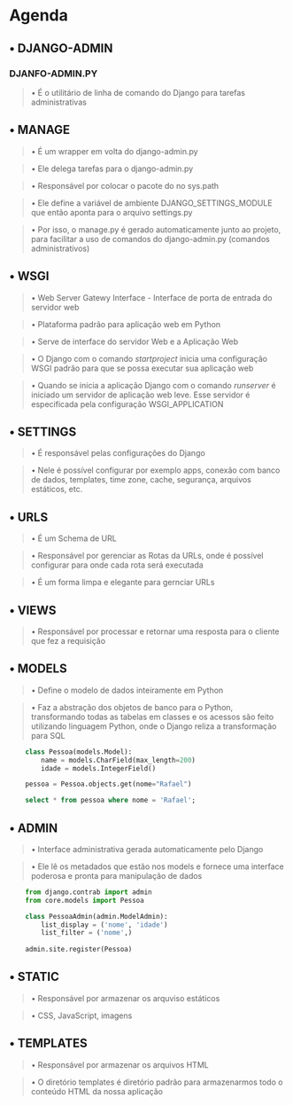 # Agenda

## • DJANGO-ADMIN
### DJANFO-ADMIN.PY
> • É o utilitário de linha de comando do Django para tarefas administrativas

## • MANAGE
> • É um wrapper em volta do django-admin.py

> • Ele delega tarefas para o django-admin.py

> • Responsável por colocar o pacote do no sys.path

> • Ele define a variável de ambiente DJANGO_SETTINGS_MODULE que então aponta para o arquivo settings.py

> • Por isso, o manage.py é gerado automaticamente junto ao projeto, para facilitar a uso de comandos do django-admin.py (comandos administrativos) 

## • WSGI
> • Web Server Gatewy Interface - Interface de porta de entrada do servidor web

> • Plataforma padrão para aplicação web em Python

> • Serve de interface do servidor Web e a Aplicação Web 

> • O Django com o comando *startproject* inicia uma configuração WSGI padrão para que se possa executar sua aplicação web

> • Quando se inicia a aplicação Django com o comando *runserver* é iniciado um servidor de aplicação web leve. Esse servidor é especificada pela configuração WSGI_APPLICATION

## • SETTINGS
> • É responsável pelas configurações do Django

> • Nele é possível configurar por exemplo apps, conexão com banco de dados, templates, time zone, cache, segurança, arquivos estáticos, etc.

## • URLS
> • É um Schema de URL

> • Responsável por gerenciar as Rotas da URLs, onde é possível configurar para onde cada rota será executada

> • É um forma limpa e elegante para gernciar URLs

## • VIEWS
> • Responsável por processar e retornar uma resposta para o cliente que fez a requisição

## • MODELS
> • Define o modelo de dados inteiramente em Python

> • Faz a abstração dos objetos de banco para o Python, transformando todas as tabelas em classes e os acessos são feito utilizando linguagem Python, onde o Django reliza a transformação para SQL

```py
    class Pessoa(models.Model):
        name = models.CharField(max_length=200)
        idade = models.IntegerField()

    pessoa = Pessoa.objects.get(nome="Rafael")

```
```sql
    select * from pessoa where nome = 'Rafael';
```
## • ADMIN
> • Interface administrativa gerada automaticamente pelo Django

> • Ele lê os metadados que estão nos models e fornece uma interface poderosa e pronta para manipulação de dados

```py
    from django.contrab import admin
    from core.models import Pessoa

    class PessoaAdmin(admin.ModelAdmin):
        list_display = ('nome', 'idade')
        list_filter = ('nome',)
    
    admin.site.register(Pessoa)
```

## • STATIC
> • Responsável por armazenar os arquviso estáticos

> • CSS, JavaScript, imagens

## • TEMPLATES
> • Responsável por armazenar os arquivos HTML

> • O diretório templates é diretório padrão para armazenarmos todo o conteúdo HTML da nossa aplicação